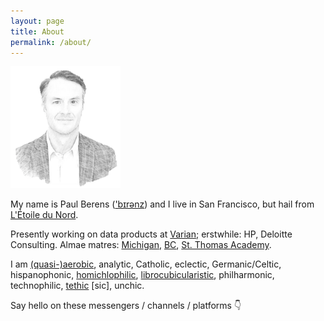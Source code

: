 ```yaml
---
layout: page
title: About
permalink: /about/
---
```

<img src="/assets/images/pmb.sketch.png" width="35%" height="35%">

My name is Paul Berens (<a href="https://en-audio.howtopronounce.com/9b50d7492defb6a92d2f90480138e864.mp3">'bɪrənz</a>) and I live in San Francisco, but hail from [L'Étoile du Nord](/minnesota).

Presently working on data products at <a href="https://varian.com" target="_blank">Varian</a>; erstwhile: HP, Deloitte Consulting. Almae matres: <a href="https://michiganross.umich.edu/" target="_blank">Michigan</a>, <a href="https://bc.edu" target="_blank">BC</a>, <a href="https://www.thewrap.com/wp-content/uploads/2016/05/Top-Gun-Cast.png" target="_blank">St. Thomas Academy</a>.

I am <a href="https://www.strava.com/athletes/berenzino" target="_blank">(quasi-)aerobic</a>, analytic, Catholic, eclectic, Germanic/Celtic, hispanophonic, <a href="https://twitter.com/KarlTheFog" target="_blank">homichlophilic</a>, [librocubicularistic](/books), philharmonic, technophilic, <a href="https://www.hbo.com/silicon-valley/season-6/5-tethics/tethics" target="_blank">tethic</a> [sic], unchic.

Say hello on these messengers / channels / platforms &#128071;

<a href="https://angel.co/berens" target="_blank"><i class="fab fa-angellist"></i></a>&nbsp;&nbsp;&nbsp;
<a href="https://keybase.io/berens" target="_blank"><i class="fab fa-keybase"></i></a>&nbsp;&nbsp;&nbsp;
<a href="https://www.linkedin.com/in/berensp" target="_blank"><i class="fab fa-linkedin-in"></i></a>&nbsp;&nbsp;&nbsp;
<a rel="me" href="https://mastodon.social/@berens" target="_blank"><i class="fab fa-mastodon"></i></a>&nbsp;&nbsp;&nbsp;
<a href="https://signal.org/install" target="_blank"><i class="fas fa-signal"></i></a>&nbsp;&nbsp;&nbsp;
<a href="https://twitter.com/berensp" target="_blank"><i class="fab fa-twitter"></i></a>
